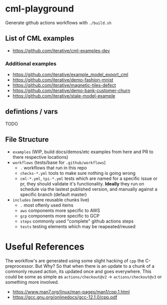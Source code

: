 # cml-playground

Generate github actions workflows with `./build.sh`


## List of CML examples
- https://github.com/iterative/cml-examples-dev

### Additional examples
- https://github.com/iterative/example_model_export_cml
- https://github.com/iterative/demo-fashion-mnist
- https://github.com/iterative/magnetic-tiles-defect
- https://github.com/iterative/demo-bank-customer-churn
- https://github.com/iterative/stale-model-example

## defintions / vars
TODO

## File Structure
- `examples` (WIP, build docs/demos/etc examples from here and PR to there respective locations)
- `workflows` (tests/base for `.github/workflows`)
    - `.` workflows that run in this repo
    - `checks-*.yml` tools to make sure nothing is going wrong
    - `cml-*.yml`, `tpi-*.yml` tests which are named for a specific issue or pr, they should validate it's functionality. **Ideally** they run on schedule via the lastest published version, and manually against a specific branch (default master)
- `includes` (were reusable chunks live)
    - `.` most oftenly used items
    - `aws` components more specific to AWS
    - `gcp` components more specific to GCP
    - `steps` commonly used "complete" github actions steps
    - `tests` testing elements which may be reapeated/reused
# Useful References
The worklfow's are generated using some slight hacking of `cpp` the C-preprocessor. But Why? So that when there is an update to a chunk of a commonly reused action, its updated once and goes everywhere.
This could be some as simple as `actions/checkout@v2` -> `actions/checkout@v3` or something more involved.
- https://www.man7.org/linux/man-pages/man1/cpp.1.html
- https://gcc.gnu.org/onlinedocs/gcc-12.1.0/cpp.pdf

